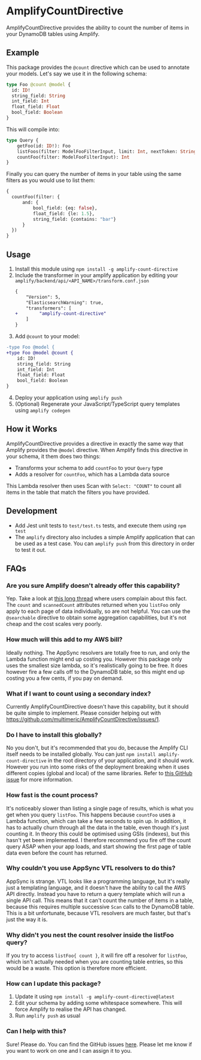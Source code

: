 # AmplifyCountDirective

AmplifyCountDirective provides the ability to count the number of items in your DynamoDB tables using Amplify.

## Example

This package provides the `@count` directive which can be used to annotate your models.
Let's say we use it in the following schema:
```graphql
type Foo @count @model {
  id: ID!
  string_field: String
  int_field: Int
  float_field: Float
  bool_field: Boolean
}
```

This will compile into:
```graphql
type Query {
    getFoo(id: ID!): Foo
    listFoos(filter: ModelFooFilterInput, limit: Int, nextToken: String): ModelFooConnection
    countFoo(filter: ModelFooFilterInput): Int
}
```

Finally you can query the number of items in your table using the same filters as you would use to list them:
```graphql
{
  countFoo(filter: {
      and: {
          bool_field: {eq: false},
          float_field: {le: 1.5},
          string_field: {contains: "bar"}
      }
  })
}
```

## Usage

1. Install this module using `npm install -g amplify-count-directive`
2. Include the transformer in your amplify application by editing your `amplify/backend/api/<API_NAME>/transform.conf.json`
    ```diff
    {
        "Version": 5,
        "ElasticsearchWarning": true,
        "transformers": [
    +        "amplify-count-directive"
        ]
    }
    ```
3. Add `@count` to your model:
```diff
-type Foo @model {
+type Foo @model @count {
    id: ID!
    string_field: String
    int_field: Int
    float_field: Float
    bool_field: Boolean
}
```

4. Deploy your application using `amplify push`
5. (Optional) Regenerate your JavaScript/TypeScript query templates using `amplify codegen`

## How it Works

AmplifyCountDirective provides a directive in exactly the same way that Amplify provides the `@model` directive.
When Amplify finds this directive in your schema, it them does two things:

* Transforms your schema to add `countFoo` to your `Query` type
* Adds a resolver for `countFoo`, which has a Lambda data source

This Lambda resolver then uses Scan with `Select: "COUNT"` to count all items in the table that match the filters you have provided.

## Development

* Add Jest unit tests to `test/test.ts` tests, and execute them using `npm test`
* The `amplify` directory also includes a simple Amplify application that can be used as a test case. You can `amplify push` from this directory in order to test it out.

## FAQs

### Are you sure Amplify doesn't already offer this capability?

Yep. Take a look at [this long thread](https://github.com/aws-amplify/amplify-cli/issues/1865) where users complain about this fact.
The `count` and `scannedCount` attributes returned when you `listFoo` only apply to each page of data individually, so are not helpful.
You can use the `@searchable` directive to obtain some aggregation capabilities, but it's not cheap and the cost scales very poorly.

### How much will this add to my AWS bill?

Ideally nothing. 
The AppSync resolvers are totally free to run, and only the Lambda function might end up costing you.
However this package only uses the smallest size lambda, so it's realistically going to be free.
It does however fire a few calls off to the DynamoDB table, so this might end up costing you a few cents, if you pay on demand.

### What if I want to count using a secondary index?

Currently AmplifyCountDirective doesn't have this capability, but it should be quite simple to implement.
Please consider helping out with <https://github.com/multimeric/AmplifyCountDirective/issues/1>.

### Do I have to install this globally?

No you don't, but it's recommended that you do, because the Amplify CLI itself needs to be installed globally.
You can just `npm install amplify-count-directive` in the root directory of your application, and it should work.
However you run into some risks of the deployment breaking when it uses different copies (global and local) of the same libraries.
Refer to [this GitHub issue](https://github.com/aws-amplify/amplify-cli/issues/9362) for more information.

### How fast is the count process?

It's noticeably slower than listing a single page of results, which is what you get when you query `listFoo`.
This happens because `countFoo` uses a Lambda function, which can take a few seconds to spin up.
In addition, it has to actually churn through all the data in the table, even though it's just counting it.
In theory this could be optimised using GSIs (indexes), but this hasn't yet been implemented.
I therefore recommend you fire off the count query ASAP when your app loads, and start showing the first page of table data even before the count has returned.

### Why couldn't you use AppSync VTL resolvers to do this?

AppSync is strange.
VTL looks like a programming language, but it's really just a templating language, and it doesn't have the ability to call the AWS API directly.
Instead you have to return a query template which will run a single API call.
This means that it can't count the number of items in a table, because this requires multiple successive `Scan` calls to the DynamoDB table.
This is a bit unfortunate, because VTL resolvers are much faster, but that's just the way it is.

### Why didn't you nest the count resolver inside the listFoo query?

If you try to access `listFoo{ count }`, it will fire off a resolver for `listFoo`, which isn't actually needed when you are counting table entries, so this would be a waste.
This option is therefore more efficient.

### How can I update this package?

1. Update it using `npm install -g amplify-count-directive@latest`
2. Edit your schema by adding some whitespace somewhere. This will force Amplify to realise the API has changed.
3. Run `amplify push` as usual

### Can I help with this?

Sure! Please do. You can find the GitHub issues [here](https://github.com/multimeric/AmplifyCountDirective/issues).
Please let me know if you want to work on one and I can assign it to you.